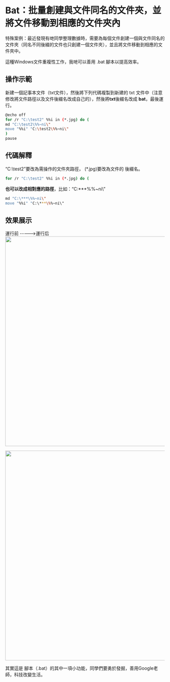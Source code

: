 # Bat：批量創建與文件同名的文件夾，並將文件移動到相應的文件夾內


特殊案例：最近發現有哋同學整理數據時，需要為每個文件創建一個與文件同名的文件夾（同名不同後綴的文件也只創建一個文件夾），並且將文件移動到相應的文件夾中。

這種Windows文件重複性工作，我哋可以善用 .bat 腳本以提高效率。

## 操作示範
新建一個記事本文件（txt文件），然後將下列代碼複製到新建的 txt 文件中（注意修改將文件路徑以及文件後綴名改成自己的），然後將**txt**後綴名改成 **bat**，最後運行。

``` bash
@echo off
for /r "C:\test2" %%i in (*.jpg) do (
md "C:\test2\%%~ni\"
move "%%i" "C:\test2\%%~ni\"
)
pause
```


## 代碼解釋
“C:\test2”要改為需操作的文件夾路徑， (*.jpg)要改為文件的 後綴名。

``` bash
for /r "C:\test2" %%i in (*.jpg) do (
```
**也可以改成相對應的路徑**，比如：“C:\***\%%~ni\”

``` bash
md "C:\***\%%~ni\"
move "%%i" "C:\***\%%~ni\"
```


## 效果展示
運行前 ----->運行后
<img src="https://s2.loli.net/2022/10/05/FBd6ARsWfVq9ylL.jpg" width="660">

<img src="https://s2.loli.net/2022/10/05/UzKLS2YDeMGOqls.jpg" width="660">


其實這是 腳本（.bat）的其中一項小功能，同學們要勇於發掘，善用Google老師，科技改變生活。